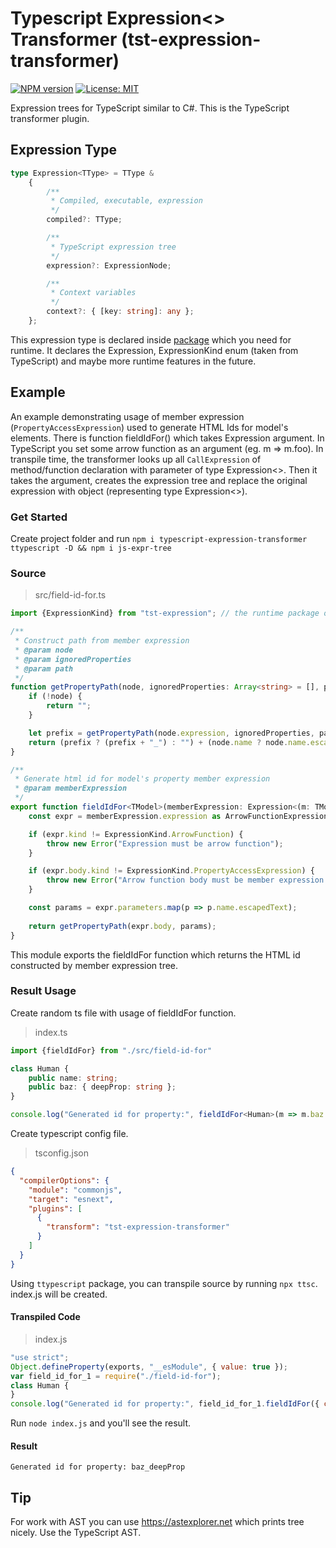 # Typescript Expression<> Transformer (tst-expression-transformer)
[![NPM version](https://img.shields.io/npm/v/tst-expression-transformer.svg?colorB=green)](https://www.npmjs.com/package/typescript-expression-transformer) 
[![License: MIT](https://img.shields.io/badge/License-MIT-green.svg)](https://opensource.org/licenses/MIT)

Expression trees for TypeScript similar to C#. This is the TypeScript transformer plugin. 

## Expression Type
```typescript
type Expression<TType> = TType &
	{
		/**
		 * Compiled, executable, expression
		 */
		compiled?: TType;

		/**
		 * TypeScript expression tree
		 */
		expression?: ExpressionNode;

		/**
		 * Context variables
		 */
		context?: { [key: string]: any };
	};
```
This expression type is declared inside [package](https://www.npmjs.com/package/tst-expression) which you need for runtime. It declares the Expression, ExpressionKind enum (taken from TypeScript) and maybe more runtime features in the future.

## Example
An example demonstrating usage of member expression (`PropertyAccessExpression`) used to generate HTML Ids for model's elements.
There is function fieldIdFor() which takes Expression argument. In TypeScript you set some arrow function as an argument (eg. m => m.foo).
In transpile time, the transformer looks up all `CallExpression` of method/function declaration with parameter of type Expression<>.
Then it takes the argument, creates the expression tree and replace the original expression with object (representing type Expression<>).

### Get Started
Create project folder and run `npm i typescript-expression-transformer ttypescript -D && npm i js-expr-tree`

### Source
> src/field-id-for.ts
```typescript
import {ExpressionKind} from "tst-expression"; // the runtime package of this transformer; it's a dependency

/**
 * Construct path from member expression
 * @param node
 * @param ignoredProperties
 * @param path
 */
function getPropertyPath(node, ignoredProperties: Array<string> = [], path: string = "") {
	if (!node) {
		return "";
	}

	let prefix = getPropertyPath(node.expression, ignoredProperties, path);
	return (prefix ? (prefix + "_") : "") + (node.name ? node.name.escapedText : "");
}

/**
 * Generate html id for model's property member expression
 * @param memberExpression
 */
export function fieldIdFor<TModel>(memberExpression: Expression<(m: TModel) => any>) {
	const expr = memberExpression.expression as ArrowFunctionExpressionNode;

	if (expr.kind != ExpressionKind.ArrowFunction) {
		throw new Error("Expression must be arrow function");
	}

	if (expr.body.kind != ExpressionKind.PropertyAccessExpression) {
		throw new Error("Arrow function body must be member expression without block body.");
	}

	const params = expr.parameters.map(p => p.name.escapedText);
	
	return getPropertyPath(expr.body, params);
}
```
This module exports the fieldIdFor function which returns the HTML id constructed by member expression tree.

### Result Usage
Create random ts file with usage of fieldIdFor function.
> index.ts
```typescript
import {fieldIdFor} from "./src/field-id-for"

class Human {
	public name: string;
	public baz: { deepProp: string };
}

console.log("Generated id for property:", fieldIdFor<Human>(m => m.baz.deepProp));
```

Create typescript config file.
> tsconfig.json
```json
{
  "compilerOptions": {
    "module": "commonjs",
    "target": "esnext",
    "plugins": [
      {
        "transform": "tst-expression-transformer"
      }
    ]
  }
}
```

Using `ttypescript` package, you can transpile source by running `npx ttsc`. index.js will be created.

#### Transpiled Code
> index.js
```javascript
"use strict";
Object.defineProperty(exports, "__esModule", { value: true });
var field_id_for_1 = require("./field-id-for");
class Human {
}
console.log("Generated id for property:", field_id_for_1.fieldIdFor({ compiled: m => m.baz.deepProp, context: { Human }, expression: { "flags": 128, "kind": 197, "parameters": [{ "flags": 0, "kind": 151, "name": { "flags": 0, "escapedText": "m", "flowNode": { "flags": 2 } }, "symbol": { "flags": 1, "escapedName": "m", "declarations": [null], "exports": {} } }], "equalsGreaterThanToken": { "flags": 0, "kind": 37 }, "body": { "flags": 0, "kind": 189, "expression": { "flags": 0, "kind": 189, "expression": { "flags": 0, "escapedText": "m" }, "name": { "flags": 0, "escapedText": "baz" } }, "name": { "flags": 0, "escapedText": "deepProp" } }, "flowNode": { "flags": 2 }, "symbol": { "flags": 16, "escapedName": "__function", "declarations": [null] }, "locals": {} } }));
```

Run `node index.js` and you'll see the result.

#### Result
```
Generated id for property: baz_deepProp
```

## Tip
For work with AST you can use https://astexplorer.net which prints tree nicely. Use the TypeScript AST.